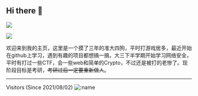 ## Hi there 👋

[<img src="https://github-readme-stats.vercel.app/api?username=guobang-yoo&show_icons=true&title_color=2bbc8a&text_color=c9cacc&icon_color=d480aa&bg_color=1d1f21"/>](https://github.com/guobang-yoo)

[<img src="https://github-readme-stats.vercel.app/api/top-langs/?username=guobang-yoo&layout=compact"/>](https://github.com/guobang-yoo)

欢迎来到我的主页，这里是一个摸了三年的准大四狗，平时打游戏居多，最近开始在github上学习，遇到有趣的项目都想搞一搞，大三下半学期开始学习网络安全，平时有打过一些CTF，会一些web和简单的Crypto，不过还是被打的老惨了。现阶段目标是考研，~~考研过后一定要重新做人~~。



---
Visitors (Since 2021/08/02)
![:name](https://count.getloli.com/get/@guobang-yoo?theme=rule34)
